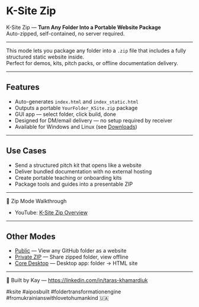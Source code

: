 # K-Site Zip

K-Site Zip — **Turn Any Folder Into a Portable Website Package**  
Auto-zipped, self-contained, no server required.

---

This mode lets you package any folder into a `.zip` file that includes a fully structured static website inside.  
Perfect for demos, kits, pitch packs, or offline documentation delivery.

---

## Features

- Auto-generates `index.html` and `index_static.html`  
- Outputs a portable `YourFolder_KSite.zip` package  
- GUI app — select folder, click build, done  
- Designed for DM/email delivery — no setup required by receiver  
- Available for Windows and Linux (see [Downloads](https://tk51.github.io/k-site-portal/downloads))

---

## Use Cases

- Send a structured pitch kit that opens like a website  
- Deliver bundled documentation with no external hosting  
- Create portable teaching or onboarding kits  
- Package tools and guides into a presentable ZIP

---

🎥 Zip Mode Walkthrough  
- YouTube: [K-Site Zip Overview](https://youtu.be/-193h0AdSSU)

---

## Other Modes

- [Public](https://tk51.github.io/k-site-portal/methods/ks-01-public-viewer.html) — View any GitHub folder as a website  
- [Private ZIP](https://tk51.github.io/k-site-portal/methods/ks-02-private-viewer.html) — Share zipped folder, view offline  
- [Core Desktop](https://tk51.github.io/k-site-portal/methods/ks-03-core-viewer.html) — Desktop app: folder → HTML site

---

📎 Built by Kay — https://linkedin.com/in/taras-khamardiuk  

#ksite #aiposbuilt #foldertransformationengine #fromukrainianswithlovetohumankind 🇺🇦
